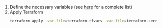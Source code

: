 1. Define the necessary variables (see [here](./variables.tf) for a complete list)
1. Apply Terraform
    ```sh
    terraform apply -var-file=terraform.tfvars -var-file=terraform-secrets.tfvars
    ```